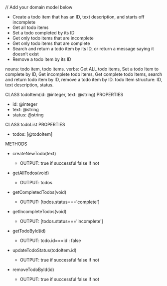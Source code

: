 // Add your domain model below

- Create a todo item that has an ID, text description, and starts off incomplete
- Get all todo items
- Set a todo completed by its ID
- Get only todo items that are incomplete
- Get only todo items that are complete
- Search and return a todo item by its ID, or return a message saying it doesn’t exist
- Remove a todo item by its ID

nouns: todo item, todo items.
verbs: Get ALL todo items, Set a todo Item to complete by ID, Get incomplete todo items, Get complete todo Items, search and return todo item by ID, remove a todo item by ID.
todo Item structure: ID, text description, status.

CLASS todoItem(id: @integer, text: @string)
PROPERTIES

- id: @integer
- text: @string
- status: @string

CLASS todoList
PROPERTIES

- todos: [@todoItem]

METHODS

- createNewTodo(text)

  - OUTPUT: true if successful false if not

- getAllTodos(void)

  - OUTPUT: todos

- getCompletedTodos(void)

  - OUTPUT: [todos.status==='complete']

- getIncompleteTodos(void)

  - OUTPUT: [todos.status==='incomplete']

- getTodoById(id)

  - OUTPUT: todo.id===id : false

- updateTodoStatus(todoItem.id)

  - OUTPUT: true if successful false if not

- removeTodoById(id)

  - OUTPUT: true if successful false if not
